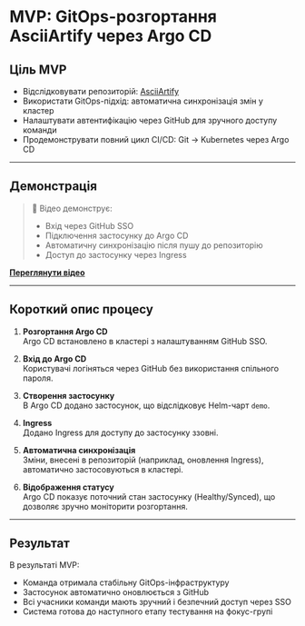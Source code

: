 # MVP: GitOps-розгортання AsciiArtify через Argo CD

## Ціль MVP

- Відслідковувати репозиторій: [AsciiArtify](https://github.com/Tsisar/AsciiArtify)
- Використати GitOps-підхід: автоматична синхронізація змін у кластер
- Налаштувати автентифікацію через GitHub для зручного доступу команди
- Продемонструвати повний цикл CI/CD: Git → Kubernetes через Argo CD

---

## Демонстрація

> 🎥 Відео демонструє:
> - Вхід через GitHub SSO
> - Підключення застосунку до Argo CD
> - Автоматичну синхронізацію після пушу до репозиторію
> - Доступ до застосунку через Ingress

**[Переглянути відео](https://link-to-video)**

---

## Короткий опис процесу

1. **Розгортання Argo CD**  
   Argo CD встановлено в кластері з налаштуванням GitHub SSO.

2. **Вхід до Argo CD**  
   Користувачі логіняться через GitHub без використання спільного пароля.

3. **Створення застосунку**  
   В Argo CD додано застосунок, що відслідковує Helm-чарт `demo`.

4. **Ingress**  
   Додано Ingress для доступу до застосунку ззовні.

5. **Автоматична синхронізація**  
   Зміни, внесені в репозиторій (наприклад, оновлення Ingress), автоматично застосовуються в кластері.

6. **Відображення статусу**  
   Argo CD показує поточний стан застосунку (Healthy/Synced), що дозволяє зручно моніторити розгортання.

---

## Результат

В результаті MVP:
- Команда отримала стабільну GitOps-інфраструктуру
- Застосунок автоматично оновлюється з GitHub
- Всі учасники команди мають зручний і безпечний доступ через SSO
- Система готова до наступного етапу тестування на фокус-групі

